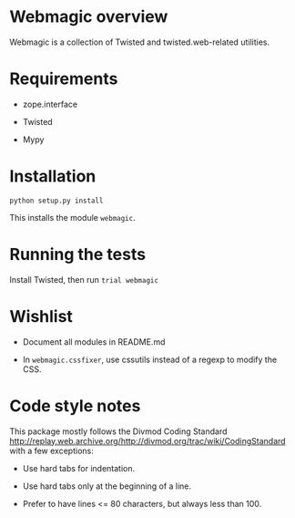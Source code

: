 Webmagic overview
=================

Webmagic is a collection of Twisted and twisted.web-related utilities.


Requirements
============

*	zope.interface

*	Twisted

*	Mypy


Installation
============

`python setup.py install`

This installs the module `webmagic`.


Running the tests
=================

Install Twisted, then run `trial webmagic`


Wishlist
========

*	Document all modules in README.md

*	In `webmagic.cssfixer`, use cssutils instead of a regexp to modify the CSS.


Code style notes
================

This package mostly follows the Divmod Coding Standard
<http://replay.web.archive.org/http://divmod.org/trac/wiki/CodingStandard> with a few exceptions:

*	Use hard tabs for indentation.

*	Use hard tabs only at the beginning of a line.

*	Prefer to have lines <= 80 characters, but always less than 100.

